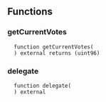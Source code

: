 


## Functions
### getCurrentVotes
```solidity
  function getCurrentVotes(
  ) external returns (uint96)
```




### delegate
```solidity
  function delegate(
  ) external
```




